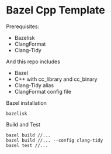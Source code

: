 # Bazel Cpp Template

Prerequisites:
- Bazelisk
- ClangFormat
- Clang-Tidy

And this repo includes
- Bazel
- C++ with cc_library and cc_binary
- Clang-Tidy alias
- ClangFormat config file

Bazel installation
```
bazelisk
```

Build and Test
```
bazel build //...
bazel build //... --config clang-tidy
bazel test //...
```
